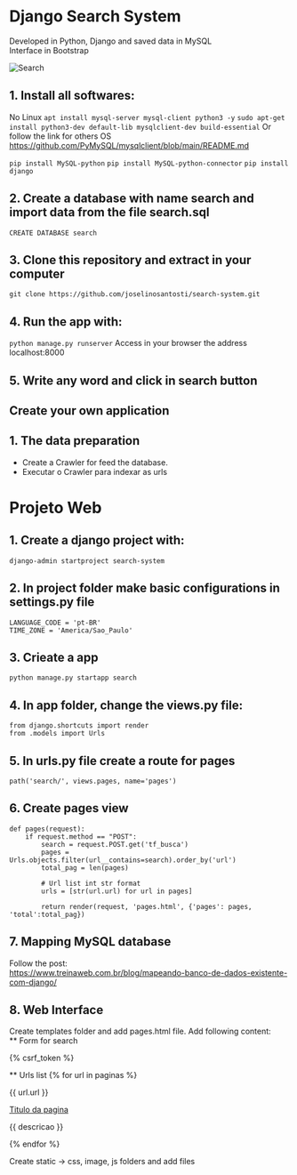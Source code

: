 # Django Search System
Developed in Python, Django and saved data in MySQL<br>
Interface in Bootstrap

![Search](https://github.com/joselinosantosti/search-system/blob/master/search/static/img/busca.png)

## 1. Install all softwares:
No Linux
`apt install mysql-server mysql-client python3 -y`
`sudo apt-get install python3-dev default-lib mysqlclient-dev build-essential`
Or follow the link for others OS<br>
https://github.com/PyMySQL/mysqlclient/blob/main/README.md

`pip install MySQL-python`
`pip install MySQL-python-connector`
`pip install django`

## 2. Create a database with name search and import data from the file search.sql
`CREATE DATABASE search`

## 3. Clone this repository and extract in your computer
`git clone https://github.com/joselinosantosti/search-system.git`

## 4. Run the app with:
`python manage.py runserver`
Access in your browser the address localhost:8000

## 5. Write any word and click in search button


## Create your own application
## 1. The data preparation
* Create a Crawler for feed the database.
* Executar o Crawler para indexar as urls

# Projeto Web
## 1. Create a django project with:
`django-admin startproject search-system`

## 2. In project folder make basic configurations in settings.py file 
```
LANGUAGE_CODE = 'pt-BR'
TIME_ZONE = 'America/Sao_Paulo'
```

## 3. Crieate a app
`python manage.py startapp search`

## 4. In app folder, change the views.py file:
```
from django.shortcuts import render
from .models import Urls
```

## 5. In urls.py file create a route for pages
`path('search/', views.pages, name='pages')`

## 6. Create pages view
```
def pages(request):
	if request.method == "POST":
		search = request.POST.get('tf_busca')
		pages = Urls.objects.filter(url__contains=search).order_by('url')
		total_pag = len(pages)

		# Url list int str format
		urls = [str(url.url) for url in pages]

		return render(request, 'pages.html', {'pages': pages, 'total':total_pag})
```

## 7. Mapping MySQL database
Follow the post:<br>
https://www.treinaweb.com.br/blog/mapeando-banco-de-dados-existente-com-django/

## 8. Web Interface
Create templates folder and add pages.html file. Add following content:<br>
** Form for search
<form action="" class="form-inline" id="frm_busca" action="{% url 'pages' %}" method="post">
{% csrf_token %}

** Urls list
{% for url in paginas %}
<p>{{ url.url }}</p>
<a href="{{ url.url }}"> Titulo da pagina</a>
<p> {{ descricao }}</p>
{% endfor %}

Create static -> css, image, js folders and add files